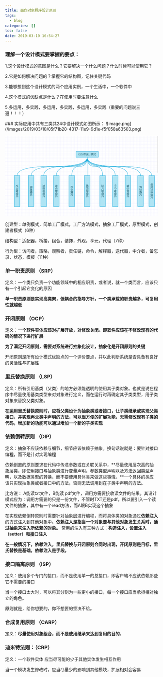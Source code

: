 ```yaml
---
title: 面向对象程序设计原则
tags:
  - blog
categories: []
toc: false
date: 2019-03-10 16:54:27
---
```


### 理解一个设计模式要掌握的要点：
<p class="div-blue">
1.这个设计模式的意图是什么？它要解决一个什么问题？什么时候可以使用它？

2.它是如何解决问题的？掌握它的结构图，记住关键代码

3.能够想到这个设计模式的两个应用实例，一个生活中，一个软件中

4.这个模式的优缺点是什么？在使用时要注意什么

5.多运用，多实践，多运用，多实践，多运用，多实践（重要的问题说三遍！！！）
</p>
<!--more-->
### 实际应用中共有三类共24中设计模式如图所示：
![image.png](/images/2019/03/10/05f71b20-4317-11e9-9d1e-f5f058a63503.png)

![image.png](/images/2019/03/10/fb708e70-4316-11e9-9d1e-f5f058a63503.png)

创建型：单例模式，简单工厂模式，工厂方法模式，抽象工厂模式，原型模式，创建者模式（6种）

结构型：适配器，桥接，组合，装饰，外观，享元，代理（7种）

行为型：访问者，策略，观察者，责任链，命令，解释器，迭代器，中介者，备忘录，状态，模板（11种）


### 单一职责原则 （SRP）

定义：一个类只负责一个功能领域中的相应职责，或者说，就一个类而言，应该只有一个引起它变化的原因

**单一职责原则是实现高类聚，低耦合的指导方针，一个类承载的职责越多，可复用性就越低**

### 开闭原则 （OCP）

定义：**一个软件实体应该对扩展开放，对修改关闭。即软件应该在不修改现有的代码的情况下进行扩展**

**为了满足开闭原则，需要对系统进行抽象化设计，抽象化是开闭原则的关键**

开闭原则是所有设计模式优缺点的一个评价要点，并以此判断系统是否具备有良好的灵活性与扩展性

### 里氏替换原则 （LSP）

定义：所有引用基类（父类）的地方必须能透明的使用其子类对象。也就是说在程序中尽量使用基类类型来对对象进行定义，而在运行时再确定其子类类型，用子类对象来替换父类对象。

**在运用里氏替换原则时，应将父类设计为抽象类或者接口，让子类继承或实现父类接口，并实现再父类中声明的方法，可以很方便的扩展功能，无需修改现有子类的代码，增加新的功能可以通过增加一个新的子类实现**

### 依赖倒转原则 （DIP）

定义：抽象不应该依赖与细节，细节应该依赖于抽象。换句话说就是：要针对接口编程，而不是针对实现编程

依赖倒置的原则要求在代码中传递参数或在关联关系中，**尽量使用层次高的抽象层类，即使用接口与抽象类进行变量声明，参数类型声明以及方法返回类型声明，以及数据类型的转换，而不要使用具体类来做这些事情。**一个具体的类应该只实现抽象类或者接口中的方法，否则无法调用到在子类中声明的方法。

比方说： A能读txt文件，B能读 pdf文件，调用方需要接收读文件的结果。其设计模式应为：调用方需要的只是一份文件，不管时TXT还是pdf，所以要引入一个读文件的抽象，其中有一个read方法，而A跟B实现这个抽象

在实现依赖倒转原则时需要针对抽象层进行编程，而将具体类的对象通过**依赖注入**的方式注入到其他对象中。**依赖注入是指当一个对象要与其他对象发生关系时，通过抽象来注入所依赖的对象。**
常用的注入有三种方式：**构造注入，设置注入（setter）和接口注入**

**在一般情况下，依赖注入，里氏替换与开闭原则会同时出现，开闭原则是目标，里氏替换是基础，依赖注入是手段。**


### 接口隔离原则 （ISP）

定义：使用多个专门的接口，而不是使用单一的总接口，即客户端不应该依赖那些它不需要的接口

当一个接口太大时，可以将其分割为一些更小的接口，每一个接口应当承担相对独立的角色。

原则就是，给你想要的，你不想要的坚决不给。

### 合成复用原则 （CARP）

定义：**尽量使用对象组合，而不是使用继承来达到复用的目的**。


### 迪米特法则：（CRP）

定义：一个软件实体 应当尽可能的少于其他实体发生相互作用

当一个模块发生修改时，应当尽量少的影响到其他模块，扩展相对会容易
